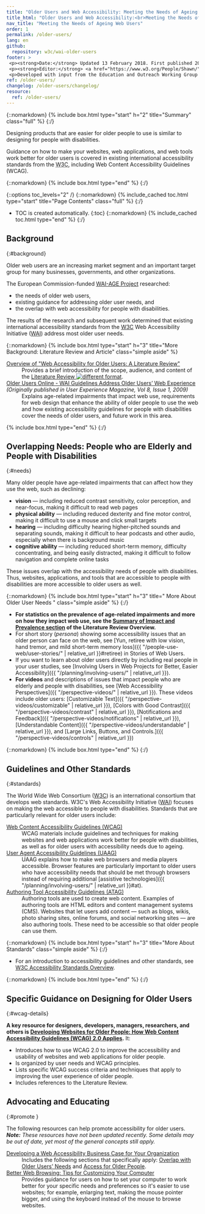```yaml
---
title: "Older Users and Web Accessibility: Meeting the Needs of Ageing Web Users"
title_html: "Older Users and Web Accessibility:<br>Meeting the Needs of Ageing Web Users"
nav_title: "Meeting the Needs of Ageing Web Users"
order: 1
permalink: /older-users/
lang: en
github:
  repository: w3c/wai-older-users
footer: >
 <p><strong>Date:</strong> Updated 13 February 2018. First published 2010. CHANGELOG</p>
 <p><strong>Editor:</strong> <a href="https://www.w3.org/People/Shawn/">Shawn Lawton Henry</a>. Contributors: <a href="https://www.w3.org/People/Andrew/" >Andrew Arch</a>, <a href="https://www.w3.org/People/shadi/">Shadi Abou-Zahra</a>, and Vicki Menezes Miller.</p>
 <p>Developed with input from the Education and Outreach Working Group (<a href="http://www.w3.org/WAI/EO/">EOWG</a>). Related to the  <a href="https://www.w3.org/WAI/WAI-AGE/">WAI-AGE Project</a> funded by the European Commission under the 6th Framework.</p>
ref: /older-users/
changelog: /older-users/changelog/
resource:
  ref: /older-users/
---
```


{::nomarkdown}
{% include box.html type="start" h="2" title="Summary" class="full" %}
{:/}

Designing products that are easier for older people to use is similar to designing for people with disabilities.

Guidance on how to make your websites, web applications, and web tools work better for older users is covered in existing international accessibility standards from the <abbr title="World Wide Web Consortium">W3C</abbr>, including Web Content Accessibility Guidelines (WCAG).

{::nomarkdown}
{% include box.html type="end" %}
{:/}

{::options toc_levels="2" /}
{::nomarkdown}
{% include_cached toc.html type="start" title="Page Contents" class="full" %}
{:/}
-   TOC is created automatically.
{:toc}
{::nomarkdown}
{% include_cached toc.html type="end" %}
{:/}

## Background
{:#background}

Older web users are an increasing market segment and an important target group for many businesses, governments, and other organizations.

The European Commission-funded [WAI-AGE Project](https://www.w3.org/WAI/WAI-AGE/) researched:

-   the needs of older web users,
-   existing guidance for addressing older user needs, and
-   the overlap with web accessibility for people with disabilities.

The results of the research and subsequent work determined that existing international accessibility standards from the [W3C](https://www.w3.org) Web Accessibility Initiative ([WAI](https://www.w3.org/WAI/)) address most older user needs.

{::nomarkdown}
{% include box.html type="start" h="3" title="More Background: Literature Review and Article" class="simple aside" %}
<dl>

<dt><a href="http://www.w3.org/WAI/intro/wai-age-literature">Overview of "Web Accessibility for Older Users: A Literature Review"</a></dt>
<dd>Provides a brief introduction of the scope, audience, and content of the <a href="http://www.w3.org/TR/wai-age-literature/">Literature Review <img src="https://www.w3.org/Icons/tr.png" alt="different format"/></a>.</dd>
<dt><a href="https://www.w3.org/WAI/posts/2009/older-users-online">Older Users Online - WAI Guidelines Address Older Users’ Web Experience</a> <br />
<cite>(Originally published in User Experience Magazine, Vol 8, Issue 1, 2009)</cite></dt>
<dd>Explains age-related impairments that impact web use, requirements for web design that enhance the ability of older people to use the web and how existing accessibility guidelines for people with disabilities cover the needs of older users, and future work in this area.</dd>

</dl>
{% include box.html type="end" %}
{:/}

## Overlapping Needs: People who are Elderly and People with Disabilities
{:#needs}

Many older people have age-related impairments that can affect how they use the web, such as declining:

-   **vision** — including reduced contrast sensitivity, color
    perception, and near-focus, making it difficult to read web pages
-   **physical ability** — including reduced dexterity and fine motor
    control, making it difficult to use a mouse and click small targets
-   **hearing** — including difficulty hearing higher-pitched sounds and
    separating sounds, making it difficult to hear podcasts and other
    audio, especially when there is background music
-   **cognitive ability** — including reduced short-term memory,
    difficulty concentrating, and being easily distracted, making it
    difficult to follow navigation and complete online tasks

These issues overlap with the accessibility needs of people with disabilities. Thus, websites, applications, and tools that are accessible to people with disabilities are more accessible to older users as well.

{::nomarkdown}
{% include box.html type="start" h="3" title=" More About Older User Needs " class="simple aside" %}
{:/}

-   **For statistics on the prevalence of age-related impairments and more on how they impact web use, see the [Summary of Impact and Prevalence section](https://www.w3.org/WAI/older-users/literature/#summary) of the Literature Review Overview.**
-   For short story (_persona_) showing some accessibility issues that an older person can face on the web, see [Yun, retiree with low vision, hand tremor, and mild short-term memory loss]({{ "/people-use-web/user-stories/" | relative_url }}#retiree) in Stories of Web Users.
-   If you want to learn about older users directly by including real people in your user studies, see [Involving Users in Web Projects for Better, Easier Accessibility]({{ "/planning/involving-users/" | relative_url }}).
-   **For videos** and descriptions of issues that impact people who are elderly and people with disabilities, see [Web Accessibility Perspectives]({{ "/perspective-videos/" | relative_url }}). These videos include older users: [Customizable Text]({{ "/perspective-videos/customizable" | relative_url }}), [Colors with Good Contrast]({{ "/perspective-videos/contrast" | relative_url }}), [Notifications and Feedback]({{ "/perspective-videos/notifications" | relative_url }}), [Understandable Content]({{ "/perspective-videos/understandable" | relative_url }}), and [Large Links, Buttons, and Controls.]({{ "/perspective-videos/controls" | relative_url }})

{::nomarkdown}
{% include box.html type="end" %}
{:/}

## Guidelines and Other Standards
{:#standards}

The World Wide Web Consortium ([W3C](http://www.w3.org/Consortium/)) is an international consortium that develops web standards. W3C's Web Accessibility Initiative ([WAI](http://www.w3.org/WAI/)) focuses on making the web accessible to people with disabilities. Standards that are particularly relevant for older users include:

<dl>

<dt><a href="{{ "/standards-guidelines/wcag/" | relative_url }}">Web Content Accessibility Guidelines (WCAG)</a></dt>
<dd>WCAG materials include guidelines and techniques for making websites and web applications work better for people with disabilities, as well as for older users with accessibility needs due to ageing.</dd>

<dt><a href="{{ "/standards-guidelines/uaag/" | relative_url }}">User Agent Accessibility Guidelines (UAAG)</a></dt>
<dd>UAAG explains how to make web browsers and media players accessible. Browser features are particularly important to older users who have accessibility needs that should be met through browsers instead of requiring additional [assistive technologies]({{ "/planning/involving-users/" | relative_url }}#at).</dd>

<dt><a href="{{ "/standards-guidelines/atag/" | relative_url }}">Authoring Tool Accessibility Guidelines (ATAG)</a></dt>
<dd>Authoring tools are used to create web content. Examples of authoring tools are HTML editors and content management systems (CMS). Websites that let users add content &mdash; such as blogs, wikis, photo sharing sites, online forums, and social networking sites &mdash; are also authoring tools. These need to be accessible so that older people can use them.</dd>

</dl>

{::nomarkdown}
{% include box.html type="start" h="3" title="More About Standards" class="simple aside" %}
{:/}

-   For an introduction to accessibility guidelines and other standards, see [W3C Accessibility Standards Overview](https://www.w3.org/WAI/guid-tech).

{::nomarkdown}
{% include box.html type="end" %}
{:/}

## Specific Guidance on Designing for Older Users
{:#wcag-details}

**A key resource for designers, developers, managers, researchers, and others is [Developing Websites for Older People: How Web Content Accessibility Guidelines (WCAG) 2.0 Applies](http://www.w3.org/WAI/older-users/developing.html).** It:

-   Introduces how to use WCAG 2.0 to improve the accessibility and usability of websites and web applications for older people.
-   Is organized by user needs and WCAG principles.
-   Lists specific WCAG success criteria and techniques that apply to improving the user experience of older people.
-   Includes references to the Literature Review.

## Advocating and Educating
{:#promote }


The following resources can help promote accessibility for older users.  
_**Note:** These resources have not been updated recently. Some details may be out of date, yet most of the general concepts still apply._

<dl>
<!-- @@ add back when updated
<dt>["Web Accessibility for Older Users" Presentation](http://www.w3.org/WAI/presentations/ageing/)  
</dt>
<dd>Presents the changing worldwide demographics, the prevalence and impact of age-related limitations and older people's use of the web, some requirements of older users, and the role of WAI accessibility guidelines in meeting these requirements.</dd>
-->

<dt><a href="/WAI/bcase">Developing a Web Accessibility Business Case for Your Organization</a>
</dt>
<dd>Includes the following sections that specifically apply: <a href="/WAI/bcase/soc.html#older">Overlap with Older Users' Needs</a> and <a href="/WAI/bcase/soc.html#of">Access for Older People</a>.</dd>

<dt><a href="http://www.w3.org/WAI/users/browsing">Better Web Browsing: Tips for Customizing Your Computer</a></dt>
<dd>Provides guidance for users on how to set your computer to work better for your specific needs and preferences so it's easier to use websites; for example, enlarging text, making the mouse pointer bigger, and using the keyboard instead of the mouse to browse websites.</dd>

</dl>
